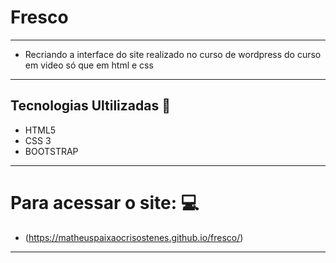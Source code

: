 # Fresco
--------------------------------------------------------------------------------------------------------
- Recriando a interface do site realizado no curso de wordpress do curso em video só que em html e css
--------------------------------------------------------------------------------------------------------
## Tecnologias Ultilizadas :book:
- HTML5 
- CSS 3
- BOOTSTRAP
--------------------------------------------------------------------------------------------------------
# Para acessar o site: 💻
- (https://matheuspaixaocrisostenes.github.io/fresco/)
--------------------------------------------------------------------------------------------------------
